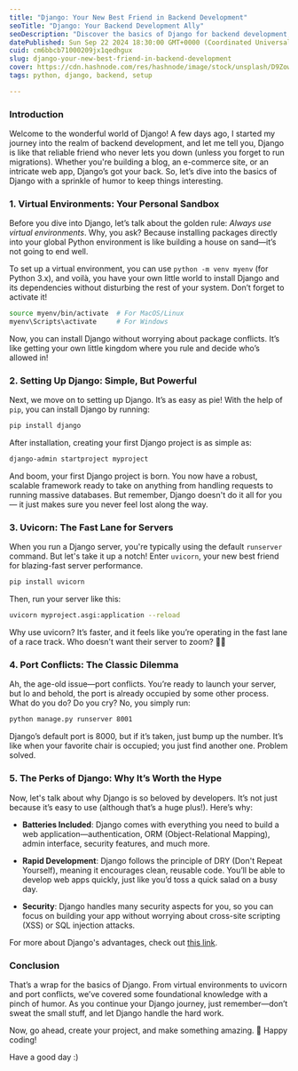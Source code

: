 ```yaml
---
title: "Django: Your New Best Friend in Backend Development"
seoTitle: "Django: Your Backend Development Ally"
seoDescription: "Discover the basics of Django for backend development, from virtual environments to setting up projects, with tips and humor to guide your journey"
datePublished: Sun Sep 22 2024 18:30:00 GMT+0000 (Coordinated Universal Time)
cuid: cm6bbcb71000209jx1qedhgux
slug: django-your-new-best-friend-in-backend-development
cover: https://cdn.hashnode.com/res/hashnode/image/stock/unsplash/D9Zow2REm8U/upload/bd810382aa6ae838c61c8a980c0027a6.jpeg
tags: python, django, backend, setup

---
```


### **Introduction**

Welcome to the wonderful world of Django! A few days ago, I started my journey into the realm of backend development, and let me tell you, Django is like that reliable friend who never lets you down (unless you forget to run migrations). Whether you're building a blog, an e-commerce site, or an intricate web app, Django’s got your back. So, let’s dive into the basics of Django with a sprinkle of humor to keep things interesting.

### **1\. Virtual Environments: Your Personal Sandbox**

Before you dive into Django, let’s talk about the golden rule: *Always use virtual environments*. Why, you ask? Because installing packages directly into your global Python environment is like building a house on sand—it’s not going to end well.

To set up a virtual environment, you can use `python -m venv myenv` (for Python 3.x), and voilà, you have your own little world to install Django and its dependencies without disturbing the rest of your system. Don’t forget to activate it!

```bash
source myenv/bin/activate  # For MacOS/Linux
myenv\Scripts\activate     # For Windows
```

Now, you can install Django without worrying about package conflicts. It’s like getting your own little kingdom where you rule and decide who’s allowed in!

### **2\. Setting Up Django: Simple, But Powerful**

Next, we move on to setting up Django. It’s as easy as pie! With the help of `pip`, you can install Django by running:

```bash
pip install django
```

After installation, creating your first Django project is as simple as:

```bash
django-admin startproject myproject
```

And boom, your first Django project is born. You now have a robust, scalable framework ready to take on anything from handling requests to running massive databases. But remember, Django doesn't do it all for you— it just makes sure you never feel lost along the way.

### **3\. Uvicorn: The Fast Lane for Servers**

When you run a Django server, you're typically using the default `runserver` command. But let's take it up a notch! Enter `uvicorn`, your new best friend for blazing-fast server performance.

```bash
pip install uvicorn
```

Then, run your server like this:

```bash
uvicorn myproject.asgi:application --reload
```

Why use uvicorn? It’s faster, and it feels like you’re operating in the fast lane of a race track. Who doesn't want their server to zoom? 🚗💨

### **4\. Port Conflicts: The Classic Dilemma**

Ah, the age-old issue—port conflicts. You’re ready to launch your server, but lo and behold, the port is already occupied by some other process. What do you do? Do you cry? No, you simply run:

```bash
python manage.py runserver 8001
```

Django’s default port is 8000, but if it’s taken, just bump up the number. It’s like when your favorite chair is occupied; you just find another one. Problem solved.

### **5\. The Perks of Django: Why It’s Worth the Hype**

Now, let's talk about why Django is so beloved by developers. It’s not just because it’s easy to use (although that’s a huge plus!). Here’s why:

* **Batteries Included**: Django comes with everything you need to build a web application—authentication, ORM (Object-Relational Mapping), admin interface, security features, and much more.
    
* **Rapid Development**: Django follows the principle of DRY (Don't Repeat Yourself), meaning it encourages clean, reusable code. You’ll be able to develop web apps quickly, just like you’d toss a quick salad on a busy day.
    
* **Security**: Django handles many security aspects for you, so you can focus on building your app without worrying about cross-site scripting (XSS) or SQL injection attacks.
    

For more about Django's advantages, check out [this link](https://www.djangoproject.com/start/).

### **Conclusion**

That’s a wrap for the basics of Django. From virtual environments to uvicorn and port conflicts, we’ve covered some foundational knowledge with a pinch of humor. As you continue your Django journey, just remember—don’t sweat the small stuff, and let Django handle the hard work.

Now, go ahead, create your project, and make something amazing. 🚀 Happy coding!

Have a good day :)